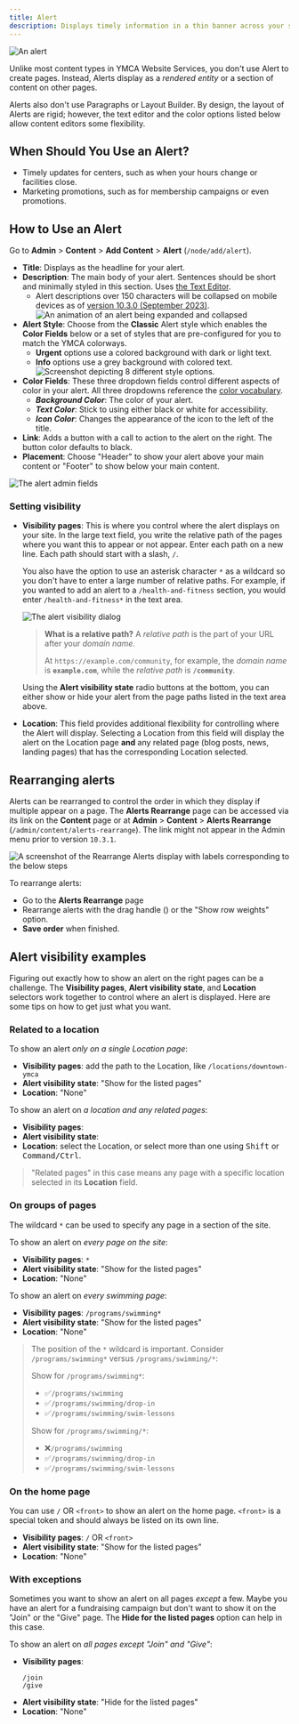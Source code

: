 ```yaml
---
title: Alert
description: Displays timely information in a thin banner across your site, just below the header or above the footer.
---
```


![An alert](alert--example.png)

Unlike most content types in YMCA Website Services, you don't use Alert to create pages. Instead, Alerts display as a *rendered entity* or a section of content on other pages.

Alerts also don't use Paragraphs or Layout Builder. By design, the layout of Alerts are rigid; however, the text editor and the color options listed below allow content editors some flexibility.

## When Should You Use an Alert?

* Timely updates for centers, such as when your hours change or facilities close.
* Marketing promotions, such as for membership campaigns or even promotions.

## How to Use an Alert

Go to **Admin** > **Content** > **Add Content** > **Alert** (`/node/add/alert`).

* **Title**: Displays as the headline for your alert.
* **Description**: The main body of your alert. Sentences should be short and minimally styled in this section. Uses [the Text Editor](../../text-editor).
  - Alert descriptions over 150 characters will be collapsed on mobile devices as of [version 10.3.0 (September 2023)](https://github.com/YCloudYUSA/yusaopeny/releases/tag/10.3.0). ![An animation of an alert being expanded and collapsed](alert--expand-mobile.gif)
* **Alert Style**: Choose from the **Classic** Alert style which enables the **Color Fields** below or a set of styles that are pre-configured for you to match the YMCA colorways.
  * **Urgent** options use a colored background with dark or light text.
  * **Info** options use a grey background with colored text. ![Screenshot depicting 8 different style options.](alert--styles.png)
* **Color Fields**: These three dropdown fields control different aspects of color in your alert. All three dropdowns reference the [color vocabulary](../../taxonomy/#color).
  * ***Background Color***: The color of your alert.
  * ***Text Color***: Stick to using either black or white for accessibility.
  * ***Icon Color***: Changes the appearance of the icon to the left of the title.
* **Link**: Adds a button with a call to action to the alert on the right. The button color defaults to black.
* **Placement**: Choose "Header" to show your alert above your main content or "Footer" to show below your main content.

![The alert admin fields](alert--fields.gif)

### Setting visibility

* **Visibility pages**: This is where you control where the alert displays on your site. In the large text field, you write the relative path of the pages where you want this to appear or not appear. Enter each path on a new line. Each path should start with a slash, `/`.

  You also have the option to use an asterisk character `*` as a wildcard so you don't have to enter a large number of relative paths. For example, if you wanted to add an alert to a `/health-and-fitness` section, you would enter `/health-and-fitness*` in the text area.

  ![The alert visibility dialog](alert--visibility.gif)

  > **What is a relative path?**
  > A *relative path* is the part of your URL after your *domain name.*
  >
  > At `https://example.com/community`, for example, the *domain name* is **`example.com`**, while the *relative path* is **`/community`**.

  Using the **Alert visibility state** radio buttons at the bottom, you can either show or hide your alert from the page paths listed in the text area above.

* **Location**: This field provides additional flexibility for controlling where the Alert will display. Selecting a Location from this field will display the alert on the Location page **and** any related page (blog posts, news, landing pages) that has the corresponding Location selected.

## Rearranging alerts

Alerts can be rearranged to control the order in which they display if multiple appear on a page. The **Alerts Rearrange** page can be accessed via its link on the **Content** page or at **Admin** > **Content** > **Alerts Rearrange** (`/admin/content/alerts-rearrange`). The link might not appear in the Admin menu prior to version `10.3.1`.

![A screenshot of the Rearrange Alerts display with labels corresponding to the below steps](alerts--rearrange.png)

To rearrange alerts:

- Go to the **Alerts Rearrange** page
- Rearrange alerts with the drag handle (<kbd><i class="fas fa-arrows-up-down-left-right"></i></kbd>) or the "Show row weights" option.
- **Save order** when finished.

## Alert visibility examples

Figuring out exactly how to show an alert on the right pages can be a challenge. The **Visibility pages**, **Alert visibility state**, and **Location** selectors work together to control where an alert is displayed. Here are some tips on how to get just what you want.

### Related to a location

To show an alert _only on a single Location page_:

- **Visibility pages**: add the path to the Location, like `/locations/downtown-ymca`
- **Alert visibility state**: "Show for the listed pages"
- **Location**: "None"

To show an alert on _a location and any related pages_:

- **Visibility pages**:
- **Alert visibility state**:
- **Location**: select the Location, or select more than one using <kbd>Shift</kbd> or <kbd>Command/Ctrl</kbd>.

> "Related pages" in this case means any page with a specific location selected in its **Location** field.

### On groups of pages

The wildcard `*` can be used to specify any page in a section of the site.

To show an alert on _every page on the site_:

- **Visibility pages**: `*`
- **Alert visibility state**: "Show for the listed pages"
- **Location**: "None"

To show an alert on _every swimming page_:

- **Visibility pages**: `/programs/swimming*`
- **Alert visibility state**: "Show for the listed pages"
- **Location**: "None"

> The position of the `*` wildcard is important. Consider `/programs/swimming*` versus `/programs/swimming/*`:
>
> Show for `/programs/swimming*`:
> - ✅`/programs/swimming`
> - ✅`/programs/swimming/drop-in`
> - ✅`/programs/swimming/swim-lessons`
>
> Show for `/programs/swimming/*`:
> - ❌`/programs/swimming`
> - ✅`/programs/swimming/drop-in`
> - ✅`/programs/swimming/swim-lessons`

### On the home page

You can use `/` OR `<front>` to show an alert on the home page. `<front>` is a special token and should always be listed on its own line.

- **Visibility pages**: `/` OR `<front>`
- **Alert visibility state**: "Show for the listed pages"
- **Location**: "None"

### With exceptions

Sometimes you want to show an alert on all pages _except_ a few. Maybe you have an alert for a fundraising campaign but don't want to show it on the "Join" or the "Give" page. The **Hide for the listed pages** option can help in this case.

To show an alert on _all pages except "Join" and "Give"_:

- **Visibility pages**:
  ```
  /join
  /give
  ```
- **Alert visibility state**: "Hide for the listed pages"
- **Location**: "None"
